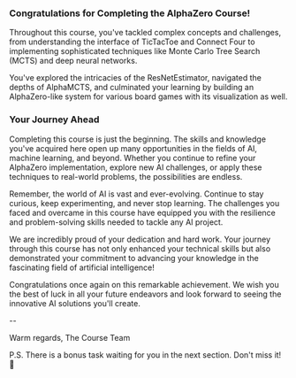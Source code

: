 ### Congratulations for Completing the AlphaZero Course!

Throughout this course, you've tackled complex concepts and challenges, 
from understanding the interface of TicTacToe and Connect Four to implementing sophisticated techniques like Monte Carlo Tree Search (MCTS) and deep neural networks. 

You've explored the intricacies of the ResNetEstimator, navigated the depths of AlphaMCTS, and culminated your learning 
by building an AlphaZero-like system for various board games with its visualization as well.

### Your Journey Ahead

Completing this course is just the beginning. The skills and knowledge you've acquired here open up many opportunities in the fields of AI, machine learning, and beyond. 
Whether you continue to refine your AlphaZero implementation, explore new AI challenges, 
or apply these techniques to real-world problems, the possibilities are endless.

Remember, the world of AI is vast and ever-evolving. Continue to stay curious, keep experimenting, and never stop learning. 
The challenges you faced and overcame in this course have equipped you with the resilience and problem-solving skills needed to tackle any AI project.

We are incredibly proud of your dedication and hard work. Your journey through this course has not only enhanced your technical skills 
but also demonstrated your commitment to advancing your knowledge in the fascinating field of artificial intelligence!

Congratulations once again on this remarkable achievement. We wish you the best of luck in all your future endeavors 
and look forward to seeing the innovative AI solutions you'll create.

--

Warm regards,
The Course Team

P.S. There is a bonus task waiting for you in the next section. Don't miss it! 🥳️️️️️️
